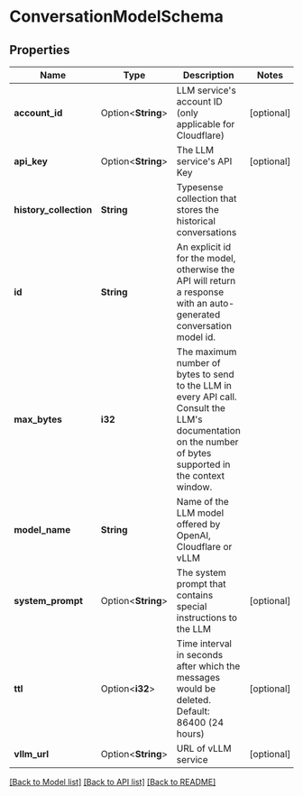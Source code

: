 # ConversationModelSchema

## Properties

Name | Type | Description | Notes
------------ | ------------- | ------------- | -------------
**account_id** | Option<**String**> | LLM service's account ID (only applicable for Cloudflare) | [optional]
**api_key** | Option<**String**> | The LLM service's API Key | [optional]
**history_collection** | **String** | Typesense collection that stores the historical conversations | 
**id** | **String** | An explicit id for the model, otherwise the API will return a response with an auto-generated conversation model id. | 
**max_bytes** | **i32** | The maximum number of bytes to send to the LLM in every API call. Consult the LLM's documentation on the number of bytes supported in the context window.  | 
**model_name** | **String** | Name of the LLM model offered by OpenAI, Cloudflare or vLLM | 
**system_prompt** | Option<**String**> | The system prompt that contains special instructions to the LLM | [optional]
**ttl** | Option<**i32**> | Time interval in seconds after which the messages would be deleted. Default: 86400 (24 hours)  | [optional]
**vllm_url** | Option<**String**> | URL of vLLM service | [optional]

[[Back to Model list]](../README.md#documentation-for-models) [[Back to API list]](../README.md#documentation-for-api-endpoints) [[Back to README]](../README.md)


